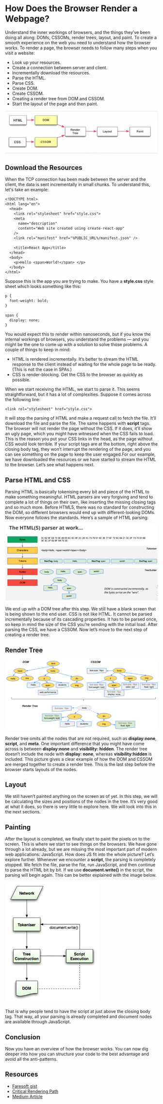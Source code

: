 # How Does the Browser Render a Webpage?
Understand the inner workings of browsers, and the things they’ve been doing all along: DOMs, CSSOMs, render trees, layout, and paint. To create a smooth experience on the web you need to understand how the browser works. To render a page, the browser needs to follow many steps when you visit a website:
* Look up your resources.
* Create a connection between server and client.
* Incrementally download the resources.
* Parse the HTML.
* Parse CSS.
* Create DOM.
* Create CSSOM.
* Creating a render tree from DOM and CSSOM.
* Start the layout of the page and then paint.

![](Images/browser_working.png)

## Download the Resources
When the TCP connection has been made between the server and the client, the data is sent incrementally in small chunks. To understand this, let's take an example:

```
<!DOCTYPE html>
<html lang="en">
  <head>
    <link rel="stylesheet" href="style.css">
    <meta
      name="description"
      content="Web site created using create-react-app"
    />
    <link rel="manifest" href="%PUBLIC_URL%/manifest.json" />

    <title>React App</title>
  </head>
  <body>
    <p>Hello <span>World!</span> </p>
  </body>
</html>
```

Suppose this is the app you are trying to make. You have a **style.css** style sheet which looks something like this:

```
p {
  font-weight: bold;
}

span {
  display: none;
}
```

You would expect this to render within nanoseconds, but if you know the internal workings of browsers, you understand the problems — and you might be the one to come up with a solution to solve those problems.
A couple of things to keep in mind:
* HTML is rendered incrementally. It’s better to stream the HTML response to the client instead of waiting for the whole page to be ready. (This is not the case in SPAs.)
* CSS is render-blocking. Get the CSS to the browser as quickly as possible.

When we start receiving the HTML, we start to parse it. This seems straightforward, but it has a lot of complexities. Suppose it comes across the following line:

```
<link rel="stylesheet" href="style.css">
```

It will stop the parsing of HTML and make a request call to fetch the file. It’ll download the file and parse the file. The same happens with **script** tags. The browser will not render the page without the CSS. If it does, it’ll show an ugly page, which you might have witnessed when the CSS fails to load. This is the reason you put your CSS links in the head, as the page without CSS would look terrible. If your script tags are at the bottom, right above the closing body tag, they won’t interrupt the rendering of the page, and you can see something on the page to keep the user engaged.For our example, we have downloaded the resources or we have started to stream the HTML to the browser. Let’s see what happens next.

## Parse HTML and CSS
Parsing HTML is basically tokenising every bit and piece of the HTML to make something meaningful. HTML parsers are very forgiving and tend to complete a lot of things on their own, like inserting the missing closing tags and so much more. Before HTML5, there was no standard for constructing the DOM, so different browsers would end up with different-looking DOMs. Now everyone follows the standards. Here’s a sample of HTML parsing:

![](Images/html5Parser.png)

We end up with a DOM tree after this step. We still have a blank screen that is being shown to the end user. CSS is not like HTML. It cannot be parsed incrementally because of its cascading properties. It has to be parsed once, so keep in mind the size of the CSS you’re sending with the initial load. After parsing the CSS, we have a CSSOM. Now let’s move to the next step of creating a render tree.

## Render Tree
![](Images/Render_Tree.png)

Render tree omits all the nodes that are not required, such as **display:none**, **script**, and **meta**. One important difference that you might have come across is between **display:none** and **visibility: hidden**. The render tree doesn’t include the node with **display: none**, whereas **visibility:hidden** is included. This picture gives a clear example of how the DOM and CSSOM are merged together to create a render tree. This is the last step before the browser starts layouts of the nodes.

## Layout
We still haven’t painted anything on the screen as of yet. In this step, we will be calculating the sizes and positions of the nodes in the tree. It’s very good at what it does, so there is very little to explore here. We will look into this in the next sections.

## Painting
After the layout is completed, we finally start to paint the pixels on to the screen. This is where we start to see things on the browsers. We have gone through a lot already, but we are missing the most important part of modern web applications: JavaScript. How does JS fit into the whole picture? Let’s explore further. Whenever we encounter a **script**, the parsing is completely stopped. We fetch the file, parse the file, run JavaScript, and then continue to parse the HTML bit by bit. If we use **document.write()** in the script, the parsing will begin again. This can be better explained with the image below.

![JS Execution](Images/js_execution.png)

That is why people tend to have the script at just above the closing body tag. That way, all your parsing is already completed and document nodes are available through JavaScript.

## Conclusion
Now you have an overview of how the browser works. You can now dig deeper into how you can structure your code to the best advantage and avoid all the anti-patterns.

## Resources
* [Faresoft gist](https://gist.github.com/faressoft/36cdd64faae21ed22948b458e6bf04d5)
* [Critical Rendering Path](https://developers.google.com/web/fundamentals/performance/critical-rendering-path)
* [Medium Article](https://medium.com/jspoint/how-the-browser-renders-a-web-page-dom-cssom-and-rendering-df10531c9969)
